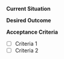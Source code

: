 **Current Situation**
<!--Describe the current situation which you are intending to iterate on with the work described in this issue.-->


**Desired Outcome**
<!--Describe the intended outcome of the work represented in this issue. How does it improve upon the current situation above?-->


**Acceptance Criteria**
<!--List out work items necessary to arrive at the desired outcome above, as atomically as possible.-->
- [ ] Criteria 1
- [ ] Criteria 2